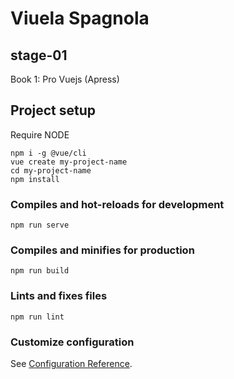 # Viuela Spagnola
## stage-01

Book 1: Pro Vuejs (Apress)

## Project setup
Require NODE  
```
npm i -g @vue/cli
vue create my-project-name
cd my-project-name
npm install
```

### Compiles and hot-reloads for development
```
npm run serve
```

### Compiles and minifies for production
```
npm run build
```

### Lints and fixes files
```
npm run lint
```

### Customize configuration
See [Configuration Reference](https://cli.vuejs.org/config/).
